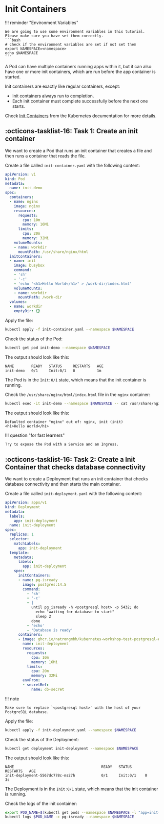 # Init Containers

!!! reminder "Environment Variables"

    We are going to use some environment variables in this tutorial. Please make sure you have set them correctly.
    ```bash
    # check if the environment variables are set if not set them
    export NAMESPACE=<namespace>
    echo $NAMESPACE
    ```

A Pod can have multiple containers running apps within it, but it can also have one or more init containers, which are run before the app container is started.

Init containers are exactly like regular containers, except:

- Init containers always run to completion.
- Each init container must complete successfully before the next one starts.

Check [Init Containers](https://kubernetes.io/docs/concepts/workloads/pods/init-containers/) from the Kubernetes documentation for more details.

## :octicons-tasklist-16: **Task 1**: Create an init container
We want to create a Pod that runs an init container that creates a file and then runs a container that reads the file.

Create a file called `init-container.yaml` with the following content:

```yaml
apiVersion: v1
kind: Pod
metadata:
  name: init-demo
spec:
  containers:
  - name: nginx
    image: nginx
    resources:
      requests:
        cpu: 10m
        memory: 16Mi
      limits:
        cpu: 20m
        memory: 32Mi
    volumeMounts:
    - name: workdir
      mountPath: /usr/share/nginx/html
  initContainers:
  - name: init
    image: busybox
    command:
    - 'sh'
    - '-c'
    - 'echo "<h1>Hello World</h1>" > /work-dir/index.html'
    volumeMounts:
    - name: workdir
      mountPath: /work-dir
  volumes:
  - name: workdir
    emptyDir: {}
```

Apply the file:

```bash
kubectl apply -f init-container.yaml --namespace $NAMESPACE
```

Check the status of the Pod:

```bash
kubectl get pod init-demo --namespace $NAMESPACE
```

The output should look like this:

```bash
NAME        READY   STATUS     RESTARTS   AGE
init-demo   0/1     Init:0/1   0          1m
```

The Pod is in the `Init:0/1` state, which means that the init container is running.

Check the `/usr/share/nginx/html/index.html` file in the `nginx` container:

```bash
kubectl exec -it init-demo --namespace $NAMESPACE -- cat /usr/share/nginx/html/index.html
```

The output should look like this:

```
Defaulted container "nginx" out of: nginx, init (init)
<h1>Hello World</h1>
```

!!! question "for fast learners"
    
    Try to expose the Pod with a Service and an Ingress.

## :octicons-tasklist-16: **Task 2**: Create a Init Container that checks database connectivity
We want to create a Deployment that runs an init container that checks database connectivity and then starts the main container.

Create a file called `init-deployment.yaml` with the following content:

```yaml
apiVersion: apps/v1
kind: Deployment
metadata:
  labels:
    app: init-deployment
  name: init-deployment
spec:
  replicas: 1
  selector:
    matchLabels:
      app: init-deployment
  template:
    metadata:
      labels:
        app: init-deployment
    spec:
      initContainers:
      - name: pg-isready
        image: postgres:14.5
        command: 
          - 'sh'
          - '-c'
          - |
            until pg_isready -h <postgresql host> -p 5432; do
              echo "waiting for database to start"
              sleep 2
            done
          - 'echo'
          - 'Database is ready'
      containers:
      - image: ghcr.io/natrongmbh/kubernetes-workshop-test-postgresql-webserver:latest
        name: init-deployment
        resources:
          requests:
            cpu: 10m
            memory: 16Mi
          limits:
            cpu: 20m
            memory: 32Mi
        envFrom:
        - secretRef:
            name: db-secret
```

!!! note

    Make sure to replace `<postgresql host>` with the host of your PostgreSQL database.

Apply the file:

```bash
kubectl apply -f init-deployment.yaml --namespace $NAMESPACE
```

Check the status of the Deployment:

```bash
kubectl get deployment init-deployment --namespace $NAMESPACE
```

The output should look like this:

```
NAME                                        READY   STATUS      RESTARTS   AGE
init-deployment-5567dc778c-ns27h            0/1     Init:0/1    0          3s
```

The Deployment is in the `Init:0/1` state, which means that the init container is running.

Check the logs of the init container:

```bash
export POD_NAME=$(kubectl get pods --namespace $NAMESPACE -l "app=init-deployment" -o jsonpath="{.items[0].metadata.name}")
kubectl logs $POD_NAME -c pg-isready --namespace $NAMESPACE
```
